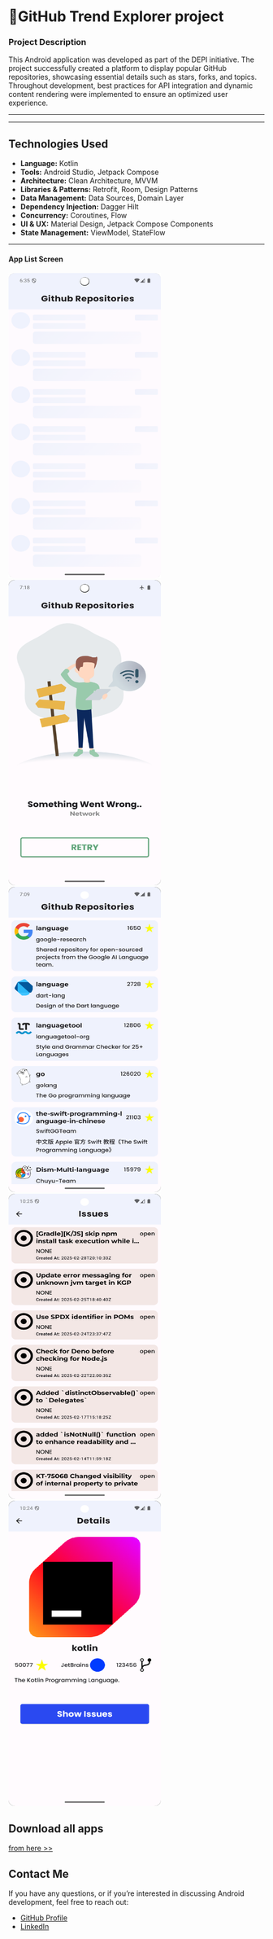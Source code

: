 # 🧐**GitHub Trend Explorer project**  

### **Project Description**  
This Android application was developed as part of the DEPI initiative. The project successfully created a platform to display popular GitHub repositories, showcasing essential details such as stars, forks, and topics. Throughout development, best practices for API integration and dynamic content rendering were implemented to ensure an optimized user experience.

---

<!-- ### **Features**  
-   
  -    -->


---

## Technologies Used

- **Language:** Kotlin
- **Tools:** Android Studio, Jetpack Compose
- **Architecture:** Clean Architecture, MVVM
- **Libraries & Patterns:** Retrofit, Room, Design Patterns
- **Data Management:** Data Sources, Domain Layer
- **Dependency Injection:** Dagger Hilt  
- **Concurrency:** Coroutines, Flow  
- **UI & UX:** Material Design, Jetpack Compose Components
- **State Management:** ViewModel, StateFlow  

---
#### App List Screen  
<img src="app/src/main/res/drawable/loading_page.png" width="300" height="600" />
<img src="app/src/main/res/drawable/failed_page.png" width="300" height="600" />
<img src="app/src/main/res/drawable/repos_page.png" width="300" height="600" />
<img src="app/src/main/res/drawable/issue_page.png" width="300" height="600" />
<img src="app/src/main/res/drawable/details_page.png" width="300" height="600" />


## Download all apps
[from here >>](https://drive.google.com/drive/folders/1k4AGk9gOIEfUT1yJBQRK8YOnPiovmFSR)

## Contact Me

If you have any questions, or if you’re interested in discussing Android development, feel free to reach out:

- [GitHub Profile](https://github.com/Abdallah-Alqiran)
- [LinkedIn](https://www.linkedin.com/in/abdallah-alqiran)
